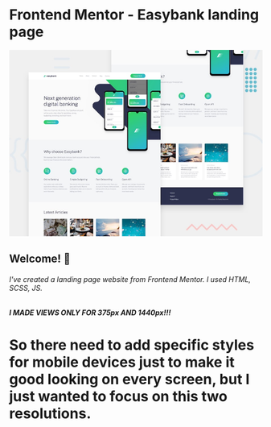 # Frontend Mentor - Easybank landing page

![Design preview for the Easybank landing page coding challenge](./design/desktop-preview.jpg)

## Welcome! 👋
###### I've created a landing page website from Frontend Mentor. I used HTML, SCSS, JS.
##### I MADE VIEWS ONLY FOR 375px AND 1440px!!!
# So there need to add specific styles for mobile devices just to make it good looking on every screen, but I just wanted to focus on this two resolutions. 
